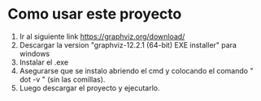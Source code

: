 # Como usar este proyecto 
1. Ir al siguiente link https://graphviz.org/download/
2. Descargar la version "graphviz-12.2.1 (64-bit) EXE installer" para windows
3. Instalar el .exe
4. Asegurarse que se instalo abriendo el cmd y colocando el comando " dot -v " (sin las comillas).
5. Luego descargar el proyecto y ejecutarlo.
